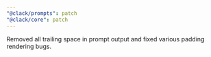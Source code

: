 ```yaml
---
"@clack/prompts": patch
"@clack/core": patch
---
```


Removed all trailing space in prompt output and fixed various padding rendering bugs.
